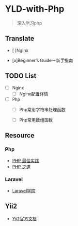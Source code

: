 # YLD-with-Php
>深入学习php

## Translate
+ [ ]Nginx
 - [x]Beginner’s Guide－新手指南

## TODO List
+ [ ] Nginx
  - [ ] Nginx配置详情

+ [ ] Php
  - [ ] Php常用字符串处理函数
  - [ ] Php常用数组函数
  
  
## Resource

### Php
+ [PHP 最佳实践](http://phpbestpractices.justjavac.com/)
+ [PHP 之道](http://laravel-china.github.io/php-the-right-way/)

### Laravel
+ [Laravel学院](http://laravelacademy.org/)

## Yii2
+ [Yii2官方文档](http://www.yiichina.com/doc/guide/2.0)
